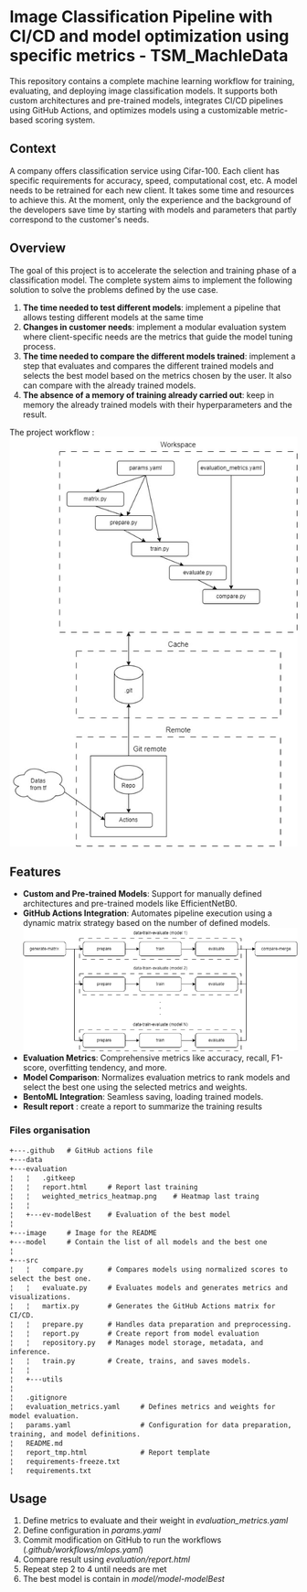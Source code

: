 # Image Classification Pipeline with CI/CD and model optimization using specific metrics - TSM_MachleData

This repository contains a complete machine learning workflow for training, evaluating, and deploying image classification models. It supports both custom architectures and pre-trained models, integrates CI/CD pipelines using GitHub Actions, and optimizes models using a customizable metric-based scoring system.

## Context
A company offers classification service using Cifar-100. Each client has specific requirements for accuracy, speed, computational cost, etc. A model needs to be retrained for each new client. It takes some time and resources to achieve this. At the moment, only the experience and the background of the developers save time by starting with models and parameters that partly correspond to the customer's needs. 

## Overview
The goal of this project is to accelerate the selection and training phase of a classification model. The complete system aims to implement the following solution to solve the problems defined by the use case.

1.	__The time needed to test different models__: implement a pipeline that allows testing different models at the same time
2.	__Changes in customer needs__: implement a modular evaluation system where client-specific needs are the metrics that guide the model tuning process.
3.	__The time needed to compare the different models trained__: implement a step that evaluates and compares the different trained models and selects the best model based on the metrics chosen by the user. It also can compare with the already trained models.
4.	__The absence of a memory of training already carried out__: keep in memory the already trained models with their hyperparameters and the result.

The project workflow :
![Project workflow](image/diagram_mlops.jpg)

## Features
- __Custom and Pre-trained Models__: Support for manually defined architectures and pre-trained models like EfficientNetB0.
- __GitHub Actions Integration__: Automates pipeline execution using a dynamic matrix strategy based on the number of defined models.
![Pipeline overview](image/actions.png)
- __Evaluation Metrics__: Comprehensive metrics like accuracy, recall, F1-score, overfitting tendency, and more.
- __Model Comparison__: Normalizes evaluation metrics to rank models and select the best one using the selected metrics and weights.
- __BentoML Integration__: Seamless saving, loading trained models.
- __Result report__ : create a report to summarize the training results

### Files organisation
```
+---.github   # GitHub actions file       
+---data        
+---evaluation
¦   ¦   .gitkeep
¦   ¦   report.html     # Report last training
¦   ¦   weighted_metrics_heatmap.png    # Heatmap last traing
¦   ¦   
¦   +---ev-modelBest    # Evaluation of the best model
¦          
+---image     # Image for the README
+---model     # Contain the list of all models and the best one
¦           
+---src
¦   ¦   compare.py      # Compares models using normalized scores to select the best one.
¦   ¦   evaluate.py     # Evaluates models and generates metrics and visualizations.
¦   ¦   martix.py       # Generates the GitHub Actions matrix for CI/CD.
¦   ¦   prepare.py      # Handles data preparation and preprocessing.
¦   ¦   report.py       # Create report from model evaluation
¦   ¦   repository.py   # Manages model storage, metadata, and inference.
¦   ¦   train.py        # Create, trains, and saves models.
¦   ¦   
¦   +---utils
¦
¦   .gitignore
¦   evaluation_metrics.yaml     # Defines metrics and weights for model evaluation.
¦   params.yaml                 # Configuration for data preparation, training, and model definitions.
¦   README.md
¦   report_tmp.html             # Report template
¦   requirements-freeze.txt
¦   requirements.txt
```

## Usage
1. Define metrics to evaluate and their weight in _evaluation_metrics.yaml_
2. Define configuration in _params.yaml_
3. Commit modification on GitHub to run the workflows (_.github/workflows/mlops.yaml_)
4. Compare result using _evaluation/report.html_
5. Repeat step 2 to 4 until needs are met
6. The best model is contain in _model/model-modelBest_